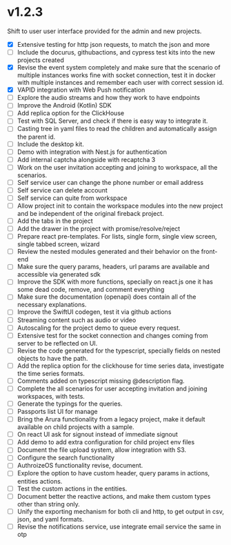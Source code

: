 # v1.2.3

Shift to user user interface provided for the admin and new projects.

- [x] Extensive testing for http json requests, to match the json and more
- [ ] Include the docurus, githubactions, and cypress test kits into the new projects created
- [x] Revise the event system completely and make sure that the scenario of multiple instances works fine
    with socket connection, test it in docker with multiple instances and remember each user
    with correct session id. 
- [x] VAPID integration with Web Push notification
- [ ] Explore the audio streams and how they work to have endpoints
- [ ] Improve the Android (Kotlin) SDK
- [ ] Add replica option for the ClickHouse
- [ ] Test with SQL Server, and check if there is easy way to integrate it.
- [ ] Casting tree in yaml files to read the children and automatically assign the parent id.
- [ ] Include the desktop kit.
- [ ] Demo with integration with Nest.js for authentication
- [ ] Add internal captcha alongside with recaptcha 3
- [ ] Work on the user invitation accepting and joining to workspace, all the scenarios.
- [ ] Self service user can change the phone number or email address
- [ ] Self service can delete account
- [ ] Self service can quite from workspace
- [ ] Allow project init to contain the workspace modules into the new project and be independent of the original fireback project.
- [ ] Add the tabs in the project
- [ ] Add the drawer in the project with promise/resolve/reject
- [ ] Prepare react pre-templates. For lists, single form, single view screen, single tabbed screen, wizard
- [ ] Review the nested modules generated and their behavior on the front-end
- [ ] Make sure the query params, headers, url params are available and accessible via generated sdk
- [ ] Improve the SDK with more functions, specially on react.js one it has some dead code, remove, and comment everything
- [ ] Make sure the documentation (openapi) does contain all of the necessary explanations.
- [ ] Improve the SwiftUI codegen, test it via github actions
- [ ] Streaming content such as audio or video
- [ ] Autoscaling for the project demo to queue every request.
- [ ] Extensive test for the socket connection and changes coming from server to be reflected on UI.
- [ ] Revise the code generated for the typescript, specially fields on nested objects to have the path.
- [ ] Add the replica option for the clickhouse for time series data, investigate the time series formats.
- [ ] Comments added on typescript missing @description flag.
- [ ] Complete the all scenarios for user accepting invitation and joining workspaces, with tests.
- [ ] Generate the typings for the queries.
- [ ] Passports list UI for manage
- [ ] Bring the Arura functionality from a legacy project, make it default available on child projects with a sample.
- [ ] On react UI ask for signout instead of immediate signout
- [ ] Add demo to add extra configuration for child project env files
- [ ] Document the file upload system, allow integration with S3.
- [ ] Configure the search functionality
- [ ] AuthroizeOS functionality revise, document.
- [ ] Explore the option to have custom header, query params in actions, entities actions.
- [ ] Test the custom actions in the entities.
- [ ] Document better the reactive actions, and make them custom types other than string only.
- [ ] Unify the exporting mechanism for both cli and http, to get output in csv, json, and yaml formats.
- [ ] Revise the notifications service, use integrate email service the same in otp
